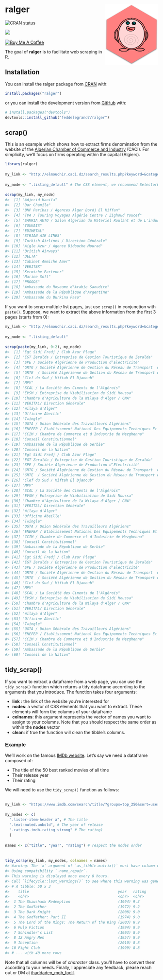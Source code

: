 
<!-- README.md is generated from README.Rmd. Please edit that file -->

# ralger <a><img src='man/figures/hex.png' align="right" height="200" /></a>

<!-- badges: start -->

[![CRAN
status](https://www.r-pkg.org/badges/version/ralger)](https://cran.r-project.org/package=ralger)

<!-- badges: end -->

[![](http://cranlogs.r-pkg.org/badges/grand-total/ralger?color=blue)](https://cran.r-project.org/package=ralger)

<a href="https://www.buymeacoffee.com/Fodil" target="_blank"><img src="https://www.buymeacoffee.com/assets/img/custom_images/orange_img.png" alt="Buy Me A Coffee" style="height: 41px !important;width: 174px !important;box-shadow: 0px 3px 2px 0px rgba(190, 190, 190, 0.5) !important;-webkit-box-shadow: 0px 3px 2px 0px rgba(190, 190, 190, 0.5) !important;" ></a>

The goal of **ralger** is to facilitate web scraping in R.

## Installation

You can install the ralger package from
[CRAN](https://cran.r-project.org/) with:

``` r
install.packages("ralger")
```

or you can install the development version from
[GitHub](https://github.com/) with:

``` r
# install.packages("devtools")
devtools::install_github("feddelegrand7/ralger")
```

## scrap()

This is an example which shows how to extract firms denomination from
the website of the [Algerian Chamber of Commerce and
Industry](http://elmouchir.caci.dz) (CACI). For simplicity, we’ll focus
on firms operating within the capital (Algiers).

``` r
library(ralger)

my_link <- "http://elmouchir.caci.dz/search_results.php?keyword=&category=&location=Alger&submit=Trouver"

my_node <- ".listing_default" # The CSS element, we recommend SelectorGadget

scrap(my_link, my_node)
#>  [1] "Adjerid Hanifa"                                                               
#>  [2] "Dar Chamila"                                                                  
#>  [3] "BNP Paribas / Agences Alger Bordj El Kiffan"                                  
#>  [4] "TVA / Touring Voyages Algérie Centre / Zighoud Youcef"                        
#>  [5] "SAMRIA AUTO / Salon Algerian du Materiel Roulant et de L'industrie Automobile"
#>  [6] "YOUKAIS"                                                                      
#>  [7] "EDIMETAL"                                                                     
#>  [8] "SYRIAN AIR LINES"                                                             
#>  [9] "Turkish Airlines / Direction Générale"                                        
#> [10] "Aigle Azur / Agence Didouche Mourad"                                          
#> [11] "British Airways"                                                              
#> [12] "DELTA"                                                                        
#> [13] "Cabinet Ammiche Amer"                                                         
#> [14] "VERITEX"                                                                      
#> [15] "Kermiche Partener"                                                            
#> [16] "Marine Soft"                                                                  
#> [17] "PROGOS"                                                                       
#> [18] "Ambassade du Royaume d'Arabie Saoudite"                                       
#> [19] "Ambassade de la République d'Argentine"                                       
#> [20] "Ambassade du Burkina Faso"
```

If you want to scrap multiple list pages, just use `scrap()` in
conjunction with `paste()`. Suppose, we want to extract the above
information from the first 3 pages (starts from 0):

``` r
my_link <- "http://elmouchir.caci.dz/search_results.php?keyword=&category=&location=Alger&submit=Trouver&page=" 

my_node <- ".listing_default"

scrap(paste(my_link, 0:2), my_node)
#>  [1] "Egt Sidi Fredj / Club Azur Plage"                                                                                              
#>  [2] "EGT Zeralda / Entreprise de Gestion Touristique de Zeralda"                                                                    
#>  [3] "SPE / Sociéte Algérienne de Production d’Electricité"                                                                          
#>  [4] "GRTG / Société Algérienne de Gestion du Réseau de Transport  de Gaz"                                                           
#>  [5] "GRTE  / Société Algérienne de Gestion du Réseau de Transport de Electricité"                                                   
#>  [6] "Clef du Sud / Miftah El Djanoub"                                                                                               
#>  [7] "MPV"                                                                                                                           
#>  [8] "SCAL / La Société des Ciments de l'Algérois"                                                                                   
#>  [9] "EVSM / Entreprise de Viabilisation de Sidi Moussa"                                                                             
#> [10] "Chambre d'Agriculture de la Wilaya d'Alger / CNA"                                                                              
#> [11] "VERITAL/ Direction Générale"                                                                                                   
#> [12] "Wilaya d'Alger"                                                                                                                
#> [13] "Officine Abeille"                                                                                                              
#> [14] "Twingle"                                                                                                                       
#> [15] "UGTA / Union Générale des Travailleurs Algériens"                                                                              
#> [16] "ENEFEP / Etablissement National Des Equipements Techniques Et Pédagogiques de la Formation et de L’enseignement Professionnels"
#> [17] "CCIM / Chambre de Commerce et d'Industrie de Mezghenna"                                                                        
#> [18] "Conseil Constitutionnel"                                                                                                       
#> [19] "Ambassade de la République de Serbie"                                                                                          
#> [20] "Conseil de la Nation"                                                                                                          
#> [21] "Egt Sidi Fredj / Club Azur Plage"                                                                                              
#> [22] "EGT Zeralda / Entreprise de Gestion Touristique de Zeralda"                                                                    
#> [23] "SPE / Sociéte Algérienne de Production d’Electricité"                                                                          
#> [24] "GRTG / Société Algérienne de Gestion du Réseau de Transport  de Gaz"                                                           
#> [25] "GRTE  / Société Algérienne de Gestion du Réseau de Transport de Electricité"                                                   
#> [26] "Clef du Sud / Miftah El Djanoub"                                                                                               
#> [27] "MPV"                                                                                                                           
#> [28] "SCAL / La Société des Ciments de l'Algérois"                                                                                   
#> [29] "EVSM / Entreprise de Viabilisation de Sidi Moussa"                                                                             
#> [30] "Chambre d'Agriculture de la Wilaya d'Alger / CNA"                                                                              
#> [31] "VERITAL/ Direction Générale"                                                                                                   
#> [32] "Wilaya d'Alger"                                                                                                                
#> [33] "Officine Abeille"                                                                                                              
#> [34] "Twingle"                                                                                                                       
#> [35] "UGTA / Union Générale des Travailleurs Algériens"                                                                              
#> [36] "ENEFEP / Etablissement National Des Equipements Techniques Et Pédagogiques de la Formation et de L’enseignement Professionnels"
#> [37] "CCIM / Chambre de Commerce et d'Industrie de Mezghenna"                                                                        
#> [38] "Conseil Constitutionnel"                                                                                                       
#> [39] "Ambassade de la République de Serbie"                                                                                          
#> [40] "Conseil de la Nation"                                                                                                          
#> [41] "Egt Sidi Fredj / Club Azur Plage"                                                                                              
#> [42] "EGT Zeralda / Entreprise de Gestion Touristique de Zeralda"                                                                    
#> [43] "SPE / Sociéte Algérienne de Production d’Electricité"                                                                          
#> [44] "GRTG / Société Algérienne de Gestion du Réseau de Transport  de Gaz"                                                           
#> [45] "GRTE  / Société Algérienne de Gestion du Réseau de Transport de Electricité"                                                   
#> [46] "Clef du Sud / Miftah El Djanoub"                                                                                               
#> [47] "MPV"                                                                                                                           
#> [48] "SCAL / La Société des Ciments de l'Algérois"                                                                                   
#> [49] "EVSM / Entreprise de Viabilisation de Sidi Moussa"                                                                             
#> [50] "Chambre d'Agriculture de la Wilaya d'Alger / CNA"                                                                              
#> [51] "VERITAL/ Direction Générale"                                                                                                   
#> [52] "Wilaya d'Alger"                                                                                                                
#> [53] "Officine Abeille"                                                                                                              
#> [54] "Twingle"                                                                                                                       
#> [55] "UGTA / Union Générale des Travailleurs Algériens"                                                                              
#> [56] "ENEFEP / Etablissement National Des Equipements Techniques Et Pédagogiques de la Formation et de L’enseignement Professionnels"
#> [57] "CCIM / Chambre de Commerce et d'Industrie de Mezghenna"                                                                        
#> [58] "Conseil Constitutionnel"                                                                                                       
#> [59] "Ambassade de la République de Serbie"                                                                                          
#> [60] "Conseil de la Nation"
```

## tidy\_scrap()

If you want to extract a dataframe from a web page, you can use the
`tidy_scrap()` function which returns a tidy dataframe according to the
arguments that you introduce. The function takes four arguments:

  - **link** : the link of the website you’re interested for
  - **nodes**: a vector of CSS elements that you want to extract. These
    elements will form the columns of your dataframe
  - **colnames**: this argument represents the vector of names you want
    to assign to your columns. Note that you should respect the same
    order as within the **nodes** vector
  - **clean**: if true the function will clean the tibble’s columns.

### Example

We’ll work on the famous [IMDb website](https://www.imdb.com/). Let’s
say we need a dataframe composed of:

  - The title of the 50 best ranked movies of all time
  - Their release year
  - Their rating

We will need to use the `tidy_scrap()` function as follows:

``` r

my_link <- "https://www.imdb.com/search/title/?groups=top_250&sort=user_rating"

my_nodes <- c(
  ".lister-item-header a", # The title 
  ".text-muted.unbold", # The year of release 
  ".ratings-imdb-rating strong" # The rating)
  )

names <- c("title", "year", "rating") # respect the nodes order


tidy_scrap(my_link, my_nodes, colnames = names)
#> Warning: The `x` argument of `as_tibble.matrix()` must have column names if `.name_repair` is omitted as of tibble 2.0.0.
#> Using compatibility `.name_repair`.
#> This warning is displayed once every 8 hours.
#> Call `lifecycle::last_warnings()` to see where this warning was generated.
#> # A tibble: 50 x 3
#>    title                                         year   rating
#>    <chr>                                         <chr>  <chr> 
#>  1 The Shawshank Redemption                      (1994) 9.3   
#>  2 The Godfather                                 (1972) 9.2   
#>  3 The Dark Knight                               (2008) 9.0   
#>  4 The Godfather: Part II                        (1974) 9.0   
#>  5 The Lord of the Rings: The Return of the King (2003) 8.9   
#>  6 Pulp Fiction                                  (1994) 8.9   
#>  7 Schindler's List                              (1993) 8.9   
#>  8 12 Angry Men                                  (1957) 8.9   
#>  9 Inception                                     (2010) 8.8   
#> 10 Fight Club                                    (1999) 8.8   
#> # ... with 40 more rows
```

Note that all columns will be of *character* class. you’ll have to
convert them according to your needs. Finally, I appreciate any
feedback, please reach out or DM at
[ihaddaden\_moh\_fodil](https://twitter.com/moh_fodil).
